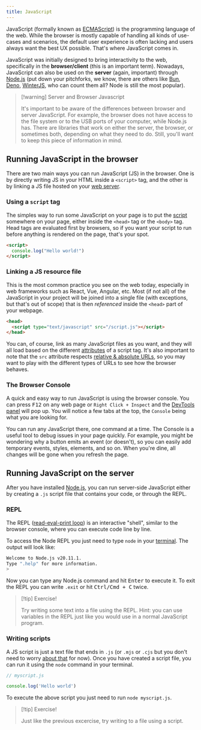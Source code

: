 ```yaml
---
title: JavaScript
---
```


JavaScript (formally known as [ECMAScript](https://262.ecma-international.org/14.0/)) is the programming language of the web. While the browser is mostly capable of handling all kinds of use-cases and scenarios, the default user experience is often lacking and users always want the best UX possible. That's where JavaScript comes in.

JavaScript was initially designed to bring interactivity to the web, specifically in the **browser/client** (this is an important term). Nowadays, JavaScript can also be used on the **server** (again, important) through [Node.js](/backend/nodejs) (put down your pitchforks, we know, there are others like [Bun](https://bun.sh/), [Deno](https://deno.com/), [WinterJS](https://github.com/bellard/quickjs), who can count them all? Node is still the most popular).

> [!warning] Server and Browser Javascript
>
> It's important to be aware of the differences between browser and server JavaScript. For example, the browser does not have access to the file system or to the USB ports of your computer, while Node.js has. There are libraries that work on either the server, the browser, or sometimes both, depending on what they need to do. Still, you'll want to keep this piece of information in mind.

## Running JavaScript in the browser

There are two main ways you can run JavaScript (JS) in the browser. One is by directly writing JS in your HTML inside a `<script>` tag, and the other is by linking a JS file hosted on your [web server](/frontend/web-servers).

### Using a `script` tag

The simples way to run some JavaScript on your page is to put the [script](https://developer.mozilla.org/en-US/docs/Web/HTML/Element/script) somewhere on your page, either inside the `<head>` tag or the `<body>` tag. Head tags are evaluated first by browsers, so if you want your script to run before anything is rendered on the page, that's your spot.

```html
<script>
  console.log("Hello world!")
</script>
```

### Linking a JS resource file

This is the most common practice you see on the web today, especially in web frameworks such as React, Vue, Angular, etc. Most (if not all) of the JavaScript in your project will be joined into a single file (with exceptions, but that's out of scope) that is then *referenced* inside the `<head>` part of your webpage.

```html
<head>
  <script type="text/javascript" src="/script.js"></script>
</head>
```

You can, of course, link as many JavaScript files as you want, and they will all load based on the different [attributes](https://developer.mozilla.org/en-US/docs/Web/HTML/Element/script#attributes) of a script tag. It's also important to note that the `src` attribute respects [relative & absolute URLs](/fundamentals/the-url#Relative-and-Absolute-URLs), so you may want to play with the different types of URLs to see how the browser behaves.

### The Browser Console

A quick and easy way to run JavaScript is using the browser console. You can press <kbd>F12</kbd> on any web page or `Right Click + Inspect` and the [DevTools panel](/frontend/browser-devtools) will pop up. You will notice a few tabs at the top, the `Console` being what you are looking for.

You can run any JavaScript there, one command at a time. The Console is a useful tool to debug issues in your page quickly. For example, you might be wondering why a button emits an event (or doesn't), so you can easily add temporary events, styles, elements, and so on. When you're dine, all changes will be gone when you refresh the page.

## Running JavaScript on the server

After you have installed [Node.js](/backend/nodejs), you can run server-side JavaScript either by creating a `.js` script file that contains your code, or through the REPL.

### REPL

The REPL ([read-eval-print loop](https://en.wikipedia.org/wiki/Read%E2%80%93eval%E2%80%93print_loop)) is an interactive "shell", similar to the browser console, where you can execute code line by line.

To access the Node REPL you just need to type `node` in your [terminal](/fundamentals/the-terminal). The output will look like:

```sh
Welcome to Node.js v20.11.1.
Type ".help" for more information.
> 
```

Now you can type any Node.js command and hit <kbd>Enter</kbd> to execute it. To exit the REPL you can write `.exit` or hit <kbd>Ctrl/Cmd + C</kbd> twice.

> [!tip] Exercise!
> 
> Try writing some text into a file using the REPL. Hint: you can use variables in the REPL just like you would use in a normal JavaScript program.

### Writing scripts

A JS script is just a text file that ends in `.js` (or `.mjs` or `.cjs` but you don't need to worry [about that](https://www.hoeser.dev/blog/2023-02-21-cjs-vs-esm/) for now). Once you have created a script file, you can run it using the `node` command in your terminal.

```js
// myscript.js

console.log('Hello world')
```

To execute the above script you just need to run `node myscript.js`.

> [!tip] Exercise!
> 
> Just like the previous excercise, try writing to a file using a script.
